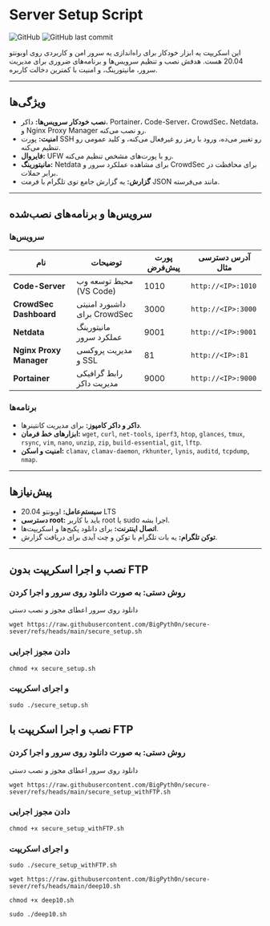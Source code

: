 # Server Setup Script

![GitHub](https://img.shields.io/github/license/YourUsername/secure-sever) ![GitHub last commit](https://img.shields.io/github/last-commit/BigPyth0n/secure-sever)

این اسکریپت یه ابزار خودکار برای راه‌اندازی یه سرور امن و کاربردی روی اوبونتو 20.04 هست. هدفش نصب و تنظیم سرویس‌ها و برنامه‌های ضروری برای مدیریت سرور، مانیتورینگ، و امنیت با کمترین دخالت کاربره.

---

## ویژگی‌ها
- **نصب خودکار سرویس‌ها:** داکر، Portainer، Code-Server، CrowdSec، Netdata، و Nginx Proxy Manager رو نصب می‌کنه.
- **امنیت:** پورت SSH رو تغییر می‌ده، ورود با رمز رو غیرفعال می‌کنه، و کلید عمومی رو تنظیم می‌کنه.
- **فایروال:** UFW رو با پورت‌های مشخص تنظیم می‌کنه.
- **مانیتورینگ:** Netdata برای مشاهده عملکرد سرور و CrowdSec برای محافظت در برابر حملات.
- **گزارش:** یه گزارش جامع توی تلگرام با فرمت JSON مانند می‌فرسته.

---

## سرویس‌ها و برنامه‌های نصب‌شده
### سرویس‌ها
| نام                | توضیحات                          | پورت پیش‌فرض | آدرس دسترسی مثال                |
|---------------------|----------------------------------|---------------|----------------------------------|
| **Code-Server**     | محیط توسعه وب (VS Code)         | 1010          | `http://<IP>:1010`             |
| **CrowdSec Dashboard** | داشبورد امنیتی برای CrowdSec   | 3000          | `http://<IP>:3000`             |
| **Netdata**         | مانیتورینگ عملکرد سرور          | 9001          | `http://<IP>:9001`             |
| **Nginx Proxy Manager** | مدیریت پروکسی و SSL         | 81            | `http://<IP>:81`              |
| **Portainer**       | رابط گرافیکی مدیریت داکر       | 9000          | `http://<IP>:9000`             |

### برنامه‌ها
- **داکر و داکر کامپوز:** برای مدیریت کانتینرها.
- **ابزارهای خط فرمان:** `wget`, `curl`, `net-tools`, `iperf3`, `htop`, `glances`, `tmux`, `rsync`, `vim`, `nano`, `unzip`, `zip`, `build-essential`, `git`, `lftp`.
- **امنیت و اسکن:** `clamav`, `clamav-daemon`, `rkhunter`, `lynis`, `auditd`, `tcpdump`, `nmap`.

---

## پیش‌نیازها
- **سیستم‌عامل:** اوبونتو 20.04 LTS
- **دسترسی root:** باید با کاربر root یا sudo اجرا بشه.
- **اتصال اینترنت:** برای دانلود پکیج‌ها و اسکریپت‌ها.
- **توکن تلگرام:** یه بات تلگرام با توکن و چت آیدی برای دریافت گزارش.

---

## نصب و اجرا اسکریپت بدون FTP


### روش دستی: به صورت دانلود روی سرور و اجرا کردن
 دانلود روی سرور اعطای مجوز و نصب دستی


```
wget https://raw.githubusercontent.com/BigPyth0n/secure-sever/refs/heads/main/secure_setup.sh
```

### دادن مجوز اجرایی
```
chmod +x secure_setup.sh
```
### و اجرای اسکریپت
```
sudo ./secure_setup.sh
```

## نصب و اجرا اسکریپت با FTP


### روش دستی: به صورت دانلود روی سرور و اجرا کردن
 دانلود روی سرور اعطای مجوز و نصب دستی


```
wget https://raw.githubusercontent.com/BigPyth0n/secure-sever/refs/heads/main/secure_setup_withFTP.sh
```

### دادن مجوز اجرایی
```
chmod +x secure_setup_withFTP.sh
```
### و اجرای اسکریپت
```
sudo ./secure_setup_withFTP.sh
```






```
wget https://raw.githubusercontent.com/BigPyth0n/secure-sever/refs/heads/main/deep10.sh
```
```
chmod +x deep10.sh
```
```
sudo ./deep10.sh
```  



